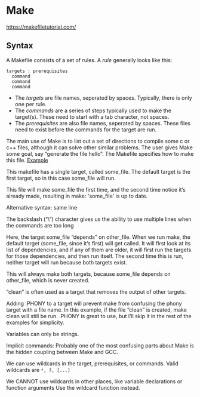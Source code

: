 # Make

https://makefiletutorial.com/

## Syntax

A Makefile consists of a set of rules. A _rule_ generally looks like this:

```
targets : prerequisites
  command
  command
  command
```

- The _targets_ are file names, seperated by spaces. Typically, there is only one per rule.
- The _commands_ are a series of steps typically used to make the target(s). These need to start with a tab character, not spaces.
- The _prerequisites_ are also file names, seperated by spaces. These files need to exist before the commands for the target are run.

The main use of Make is to list out a set of directions to compile some c or c++ files, although it can solve other similar problems. The user gives Make some goal, say “generate the file hello”. The Makefile specifies how to make this file.
[Example](01_overview/Makefile)

This makefile has a single target, called some_file. The default target is the first target, so in this case some_file will run.

This file will make some_file the first time, and the second time notice it’s already made, resulting in make: 'some_file' is up to date.

Alternative syntax: same line

The backslash (“\”) character gives us the ability to use multiple lines when the commands are too long

Here, the target some_file “depends” on other_file. When we run make, the default target (some_file, since it’s first) will get called. It will first look at its list of dependencies, and if any of them are older, it will first run the targets for those dependencies, and then run itself. The second time this is run, neither target will run because both targets exist.

This will always make both targets, because some_file depends on other_file, which is never created.

“clean” is often used as a target that removes the output of other targets.

Adding .PHONY to a target will prevent make from confusing the phony target with a file name. In this example, if the file “clean” is created, make clean will still be run. .PHONY is great to use, but I’ll skip it in the rest of the examples for simplicity.

Variables can only be strings.

Implicit commands: Probably one of the most confusing parts about Make is the hidden coupling between Make and GCC.

We can use wildcards in the target, prerequisites, or commands.
Valid wildcards are `*, ?, [...]`

We CANNOT use wildcards in other places, like variable declarations or function arguments
Use the wildcard function instead.